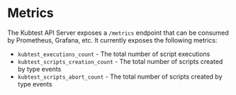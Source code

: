 # Metrics

The Kubtest API Server exposes a `/metrics` endpoint that can be consumed by Prometheus, Grafana, etc. It
currently exposes the following metrics:

* `kubtest_executions_count` - The total number of script executions
* `kubtest_scripts_creation_count` - The total number of scripts created by type events
* `kubtest_scripts_abort_count` - The total number of scripts created by type events


